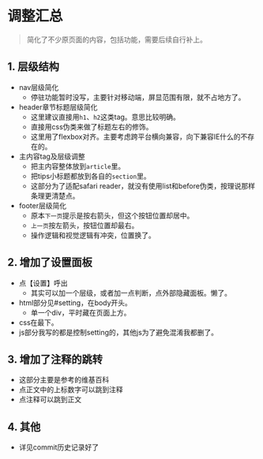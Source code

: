 # 调整汇总

> 简化了不少原页面的内容，包括功能，需要后续自行补上。

## 1. 层级结构
- nav层级简化  
    - 停驻功能暂时没写，主要针对移动端，屏显范围有限，就不占地方了。
- header章节标题层级简化  
    - 这里建议直接用`h1`、`h2`这类tag。意思比较明确。
    - 直接用css伪类来做了标题左右的修饰。
    - 这里用了flexbox对齐。主要考虑跨平台横向兼容，向下兼容IE什么的不存在的。
- 主内容tag及层级调整
    - 把主内容整体放到`article`里。
    - 把tips小标题都放到各自的`section`里。
    - 这部分为了适配safari reader，就没有使用list和before伪类，按理说那样条理更清楚点。
- footer层级简化
    - 原本`下一页`提示是按右箭头，但这个按钮位置却居中。
    - `上一页`按左箭头，按钮位置却最右。
    - 操作逻辑和视觉逻辑有冲突，位置换了。

## 2. 增加了设置面板
- 点【设置】呼出
    - 其实可以加一个层级，或者加一点判断，点外部隐藏面板。懒了。
- html部分见#setting，在body开头。
    - 单一个div，平时藏在页面上方。
- css在最下。
- js部分我写的都是控制setting的，其他js为了避免混淆我都删了。

## 3. 增加了注释的跳转
- 这部分主要是参考的维基百科
- 点正文中的上标数字可以跳到注释
- 点注释可以跳到正文

## 4. 其他
- 详见commit历史记录好了
